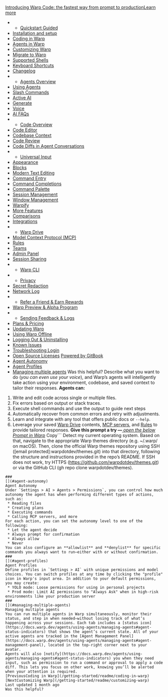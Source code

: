 [Introducing Warp Code: the fastest way from prompt to productionLearn more ](https://www.warp.dev/blog/introducing-warp-code-prompt-to-prod)
 * * [Quickstart Guided](/)
 * [Installation and setup](/getting-started/readme/installation-and-setup)
 * [Coding in Warp](/getting-started/readme/coding-in-warp)
 * [Agents in Warp](/getting-started/readme/agents-in-warp)
 * [Customizing Warp](/getting-started/readme/customizing-warp)
 * [Migrate to Warp](/getting-started/migrate-to-warp)
 * [Supported Shells](/getting-started/supported-shells)
 * [Keyboard Shortcuts](/getting-started/keyboard-shortcuts)
 * [Changelog](/getting-started/changelog)
 * * [Agents Overview](/agents/agents-overview)
 * [Using Agents](/agents/using-agents)
 * [Slash Commands](/agents/slash-commands)
 * [Active AI](/agents/active-ai)
 * [Generate](/agents/generate)
 * [Voice](/agents/voice)
 * [AI FAQs](/agents/ai-faqs)
 * * [Code Overview](/code/code-overview)
 * [Code Editor](/code/code-editor)
 * [Codebase Context](/code/codebase-context)
 * [Code Review](/code/code-review)
 * [Code Diffs in Agent Conversations](/code/reviewing-code)
 * * [Universal Input](/terminal/universal-input)
 * [Appearance](/terminal/appearance)
 * [Blocks](/terminal/blocks)
 * [Modern Text Editing](/terminal/editor)
 * [Command Entry](/terminal/entry)
 * [Command Completions](/terminal/command-completions)
 * [Command Palette](/terminal/command-palette)
 * [Session Management](/terminal/sessions)
 * [Window Management](/terminal/windows)
 * [Warpify](/terminal/warpify)
 * [More Features](/terminal/more-features)
 * [Comparisons](/terminal/comparisons)
 * [Integrations](/terminal/integrations-and-plugins)
 * * [Warp Drive](/knowledge-and-collaboration/warp-drive)
 * [Model Context Protocol (MCP)](/knowledge-and-collaboration/mcp)
 * [Rules](/knowledge-and-collaboration/rules)
 * [Teams](/knowledge-and-collaboration/teams)
 * [Admin Panel](/knowledge-and-collaboration/admin-panel)
 * [Session Sharing](/knowledge-and-collaboration/session-sharing)
 * * [Warp CLI](/developers/cli)
 * * [Privacy](/privacy/privacy)
 * [Secret Redaction](/privacy/secret-redaction)
 * [Network Log](/privacy/network-log)
 * * [Refer a Friend & Earn Rewards](/community/refer-a-friend)
 * [Warp Preview & Alpha Program](/community/warp-preview-and-alpha-program)
 * * [Sending Feedback & Logs](/support-and-billing/sending-us-feedback)
 * [Plans & Pricing](/support-and-billing/plans-and-pricing)
 * [Updating Warp](/support-and-billing/updating-warp)
 * [Using Warp Offline](/support-and-billing/using-warp-offline)
 * [Logging Out & Uninstalling](/support-and-billing/uninstalling-warp)
 * [Known Issues](/support-and-billing/known-issues)
 * [Troubleshooting Login](/support-and-billing/troubleshooting-login-issues)
 * [Open Source Licenses](/support-and-billing/licenses)
[Powered by GitBook](https://www.gitbook.com/?utm_source=content&utm_medium=trademark&utm_campaign=-MbqIgTw17KQvq_DQuRr)
 * [Agent Autonomy](#agent-autonomy)
 * [Agent Profiles](#agent-profiles)
 * [Managing multiple agents](#managing-multiple-agents)
Was this helpful?
Describe what you want to do (_you can even use your voice_), and Warp’s agents will intelligently take action using your environment, codebase, and saved context to tailor their responses.
**Agents can:**
 1. Write and edit code across single or multiple files.
 2. Fix errors based on output or stack traces.
 3. Execute shell commands and use the output to guide next steps
 4. Automatically recover from common errors and retry with adjustments.
 5. Learn and integrate with any tool that offers public docs or `--help`.
 6. Leverage your saved [Warp Drive](https://docs.warp.dev/knowledge-and-collaboration/warp-drive) contents, [MCP servers](https://docs.warp.dev/knowledge-and-collaboration/mcp), and [Rules](https://docs.warp.dev/knowledge-and-collaboration/rules) to provide tailored responses.
**Give this prompt a try —**[ _open the below Prompt in Warp_](https://app.warp.dev/drive/prompt/Clone-and-install-Warps-themes-repository-PkK9Zw16SCD3JKzOUoGuj4)
Copy```
Detect my current operating system. Based on that, navigate to the appropriate Warp themes directory (e.g. ~/.warp/ on macOS). 
Then, clone the official Warp themes repository using SSH ([email protected][](/cdn-cgi/l/email-protection):warpdotdev/themes.git) into that directory, following the structure and instructions provided in the repo’s README. If SSH does not work, try HTTPS (https://github.com/warpdotdev/themes.git) or via the GitHub CLI (gh repo clone warpdotdev/themes).
```
### 
[](#agent-autonomy)
Agent Autonomy
Under `Settings > AI > Agents > Permissions`, you can control how much autonomy the agent has when performing different types of actions, such as:
 * Reading files
 * Creating plans
 * Executing commands
 * Calling MCP servers, and more
For each action, you can set the autonomy level to one of the following:
 * Let the agent decide
 * Always prompt for confirmation
 * Always allow
 * Never
You can also configure an **allowlist** and **denylist** for specific commands you always want to run—either with or without confirmation.
### 
[](#agent-profiles)
Agent Profiles
Define profiles in `Settings > AI` with unique permissions and model choices. You can switch profiles at any time by clicking the "profile" icon in Warp's input area. In addition to your default permissions, you may create:
 * YOLO mode: Loose permissions for using in personal projects
 * Prod mode: Limit AI permissions to "Always Ask" when in high-risk environments like your production server
### 
[](#managing-multiple-agents)
Managing multiple agents
You can run multiple agents in Warp simultaneously, monitor their status, and step in when needed—without losing track of what’s happening across your sessions. Each tab includes a [status icon](https://docs.warp.dev/agents/using-agents/managing-agents#agent-status-indicators) that shows the agent’s current state. All of your active agents are tracked in the [Agent Management Panel](https://docs.warp.dev/agents/using-agents/managing-agents#agent-management-panel), located in the top-right corner next to your avatar.
Agents will also [notify](https://docs.warp.dev/agents/using-agents/managing-agents#agent-status-indicators) you when they need input, such as permission to run a command or approval to apply a code diff. This lets you focus on other work, knowing you’ll be alerted when your attention is required.
[PreviousCoding in Warp](/getting-started/readme/coding-in-warp)[NextCustomizing Warp](/getting-started/readme/customizing-warp)
Last updated 1 month ago
Was this helpful?